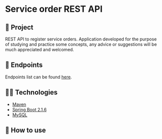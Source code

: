 # Service order REST API

## 📱 Project
 
REST API to register service orders. Application developed for the purpose of studying and practice some concepts, any advice or suggestions will be much appreciated and welcomed.

## 📌 Endpoints

Endpoints list can be found [here](RESOURCES.md).

## 👨‍💻 Technologies

- [Maven](https://maven.apache.org/)
- [Spring Boot 2.1.6](https://spring.io/projects/spring-boot)
- [MySQL](https://www.mysql.com/)

## 🚀 How to use
